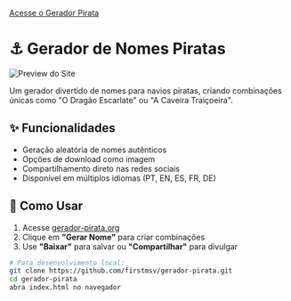 [Acesse o Gerador Pirata](https://www.nomespiratas.com.br/)

# ⚓ Gerador de Nomes Piratas

![Preview do Site](https://raw.githubusercontent.com/firstmsv/gerador-pirata/main/preview.jpg)

Um gerador divertido de nomes para navios piratas, criando combinações únicas como "O Dragão Escarlate" ou "A Caveira Traiçoeira".

## ✨ Funcionalidades

- Geração aleatória de nomes autênticos
- Opções de download como imagem
- Compartilhamento direto nas redes sociais
- Disponível em múltiplos idiomas (PT, EN, ES, FR, DE)

## 🚀 Como Usar

1. Acesse [gerador-pirata.org](https://www.gerador-pirata.org/)
2. Clique em **"Gerar Nome"** para criar combinações
3. Use **"Baixar"** para salvar ou **"Compartilhar"** para divulgar

```bash
# Para desenvolvimento local:
git clone https://github.com/firstmsv/gerador-pirata.git
cd gerador-pirata
abra index.html no navegador
